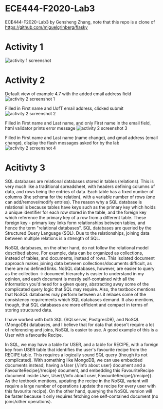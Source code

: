 # ECE444-F2020-Lab3
 ECE444-F2020-Lab3 by Gensheng Zhang, note that this repo is a clone of https://github.com/miguelgrinberg/flasky

# Activity 1
![activity 1 screenshot](https://github.com/UTkzhang/ECE444-F2020-Lab3/blob/master/assignment_imgs/Snip20200928_33.png)

# Activity 2
Default view of example 4.7 with the added email address field
![activity 2 screenshot 1](https://github.com/UTkzhang/ECE444-F2020-Lab3/blob/master/assignment_imgs/Snip20200929_34.png)

Filled in First name and UofT email address, clicked submit
![activity 2 screenshot 2](https://github.com/UTkzhang/ECE444-F2020-Lab3/blob/master/assignment_imgs/Snip20200929_35.png)

Filled in First name and Last name, and only First name in the email field, html validator prints error message
![activity 2 screenshot 3](https://github.com/UTkzhang/ECE444-F2020-Lab3/blob/master/assignment_imgs/Snip20200929_37.png)

Filled in First name and Last name (name change), and gmail address (email change), display the flash messages asked for by the lab
![activity 2 screenshot 4](https://github.com/UTkzhang/ECE444-F2020-Lab3/blob/master/assignment_imgs/Snip20200929_38.png)

# Acitivty 3
SQL databases are relational databases stored in tables (relations). This is very much like a traditional spreadsheet, with headers defining columns of data, and rows being the entries of data. Each table has a fixed number of columns (the schema for the relation), with a variable number of rows (one can add/remove/modify entries). The reason why a SQL database is relational is because tables have keys such as the primary key which holds a unique identifier for each row stored in the table, and the foreign key which reference the primary key of a row from a different table. These foreign key - primary key links form relationships between tables, and hence the term "relational databases". SQL databases are queried by the Structured Query Language (SQL). Due to the relationships, joining data between multiple relations is a strength of SQL.
 
NoSQL databases, on the other hand, do not follow the relational model described above. For example, data can be organized as collections, instead of tables, and documents, instead of rows. This isolated document approach makes joining data between collections/documents difficult, as there are no defined links. NoSQL databases, however, are easier to query as the collection -> document hierarchy is easier to understand in my opinion, and each document is mostly self-contained with all the information you'd need for a given query, abstracting away some of the complicated query logic that SQL may require. Also, the textbook mentions that NoSQL databases may perform between as it relaxes some of the consistency requirements which SQL databases demand. It also mentions, though, that SQL databases are more efficient and compact in terms of storing structured data. 

I have worked with both SQL (SQLserver, PostgresDB), and NoSQL (MongoDB) databases, and I believe that for data that doesn't require a lot of referencing and joins, NoSQL is easier to use. A good example of this is a User with a favourite Recipe.

In SQL, we may have a table for USER, and a table for RECIPE, with a foreign key from USER table that identifies the user's favourite recipe from the RECIPE table. This requires a logically sound SQL query (though its not complicated). With something like MongoDB, we can use embedded documents instead, having a User {//info about user} document and a FavouriteRecipe{//recipe} document, and embedding this FavouriteRecipe document inside User, User{//info about user, FavouriteRecipe{//recipe}}. As the textbook mentions, updating the recipe in the NoSQL variant will require a large number of operations (update the recipe for every user with this favourite recipe). On the other hand, querying the NoSQL version will be faster because it only requires fetching one self-contained document (no joins/other operations). 
